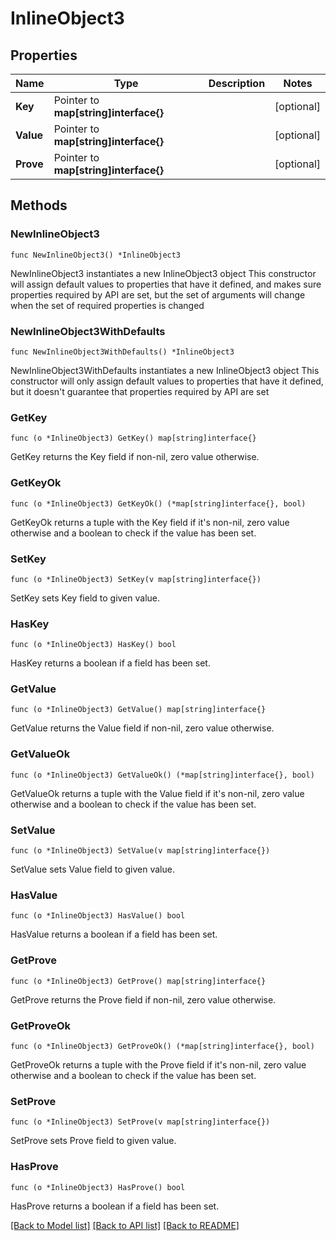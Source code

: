 # InlineObject3

## Properties

Name | Type | Description | Notes
------------ | ------------- | ------------- | -------------
**Key** | Pointer to **map[string]interface{}** |  | [optional] 
**Value** | Pointer to **map[string]interface{}** |  | [optional] 
**Prove** | Pointer to **map[string]interface{}** |  | [optional] 

## Methods

### NewInlineObject3

`func NewInlineObject3() *InlineObject3`

NewInlineObject3 instantiates a new InlineObject3 object
This constructor will assign default values to properties that have it defined,
and makes sure properties required by API are set, but the set of arguments
will change when the set of required properties is changed

### NewInlineObject3WithDefaults

`func NewInlineObject3WithDefaults() *InlineObject3`

NewInlineObject3WithDefaults instantiates a new InlineObject3 object
This constructor will only assign default values to properties that have it defined,
but it doesn't guarantee that properties required by API are set

### GetKey

`func (o *InlineObject3) GetKey() map[string]interface{}`

GetKey returns the Key field if non-nil, zero value otherwise.

### GetKeyOk

`func (o *InlineObject3) GetKeyOk() (*map[string]interface{}, bool)`

GetKeyOk returns a tuple with the Key field if it's non-nil, zero value otherwise
and a boolean to check if the value has been set.

### SetKey

`func (o *InlineObject3) SetKey(v map[string]interface{})`

SetKey sets Key field to given value.

### HasKey

`func (o *InlineObject3) HasKey() bool`

HasKey returns a boolean if a field has been set.

### GetValue

`func (o *InlineObject3) GetValue() map[string]interface{}`

GetValue returns the Value field if non-nil, zero value otherwise.

### GetValueOk

`func (o *InlineObject3) GetValueOk() (*map[string]interface{}, bool)`

GetValueOk returns a tuple with the Value field if it's non-nil, zero value otherwise
and a boolean to check if the value has been set.

### SetValue

`func (o *InlineObject3) SetValue(v map[string]interface{})`

SetValue sets Value field to given value.

### HasValue

`func (o *InlineObject3) HasValue() bool`

HasValue returns a boolean if a field has been set.

### GetProve

`func (o *InlineObject3) GetProve() map[string]interface{}`

GetProve returns the Prove field if non-nil, zero value otherwise.

### GetProveOk

`func (o *InlineObject3) GetProveOk() (*map[string]interface{}, bool)`

GetProveOk returns a tuple with the Prove field if it's non-nil, zero value otherwise
and a boolean to check if the value has been set.

### SetProve

`func (o *InlineObject3) SetProve(v map[string]interface{})`

SetProve sets Prove field to given value.

### HasProve

`func (o *InlineObject3) HasProve() bool`

HasProve returns a boolean if a field has been set.


[[Back to Model list]](../README.md#documentation-for-models) [[Back to API list]](../README.md#documentation-for-api-endpoints) [[Back to README]](../README.md)


